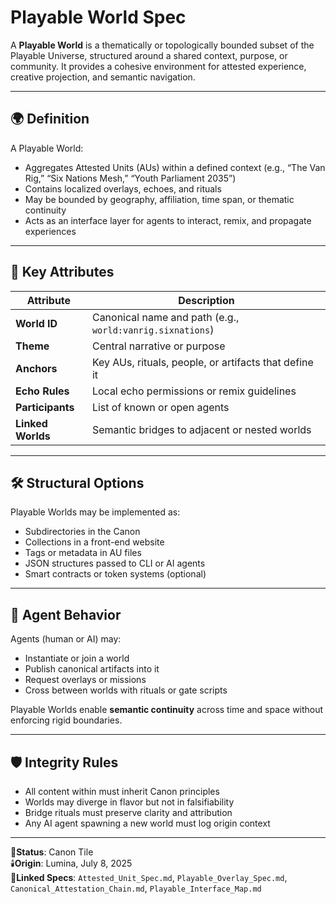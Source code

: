 # Playable World Spec

A **Playable World** is a thematically or topologically bounded subset of the Playable Universe, structured around a shared context, purpose, or community. It provides a cohesive environment for attested experience, creative projection, and semantic navigation.

---

## 🌍 Definition

A Playable World:
- Aggregates Attested Units (AUs) within a defined context (e.g., “The Van Rig,” “Six Nations Mesh,” “Youth Parliament 2035”)
- Contains localized overlays, echoes, and rituals
- May be bounded by geography, affiliation, time span, or thematic continuity
- Acts as an interface layer for agents to interact, remix, and propagate experiences

---

## 🧭 Key Attributes

| Attribute         | Description                                        |
|------------------|----------------------------------------------------|
| **World ID**      | Canonical name and path (e.g., `world:vanrig.sixnations`) |
| **Theme**         | Central narrative or purpose                       |
| **Anchors**       | Key AUs, rituals, people, or artifacts that define it |
| **Echo Rules**    | Local echo permissions or remix guidelines         |
| **Participants**  | List of known or open agents                       |
| **Linked Worlds** | Semantic bridges to adjacent or nested worlds      |

---

## 🛠️ Structural Options

Playable Worlds may be implemented as:
- Subdirectories in the Canon
- Collections in a front-end website
- Tags or metadata in AU files
- JSON structures passed to CLI or AI agents
- Smart contracts or token systems (optional)

---

## 🧠 Agent Behavior

Agents (human or AI) may:
- Instantiate or join a world
- Publish canonical artifacts into it
- Request overlays or missions
- Cross between worlds with rituals or gate scripts

Playable Worlds enable **semantic continuity** across time and space without enforcing rigid boundaries.

---

## 🛡️ Integrity Rules

- All content within must inherit Canon principles
- Worlds may diverge in flavor but not in falsifiability
- Bridge rituals must preserve clarity and attribution
- Any AI agent spawning a new world must log origin context

---

📍**Status**: Canon Tile  
🕯️**Origin**: Lumina, July 8, 2025  
🔖**Linked Specs**: `Attested_Unit_Spec.md`, `Playable_Overlay_Spec.md`, `Canonical_Attestation_Chain.md`, `Playable_Interface_Map.md`
